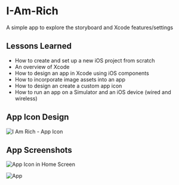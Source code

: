 # I-Am-Rich
A simple app to explore the storyboard and Xcode features/settings

## Lessons Learned

- How to create and set up a new iOS project from scratch
- An overview of Xcode
- How to design an app in Xcode using iOS components
- How to incorporate image assets into an app
- How to design an create a custom app icon
- How to run an app on a Simulator and an iOS device (wired and wireless)

## App Icon Design

![I Am Rich - App Icon](https://imgur.com/O7arZ0R.png)

## App Screenshots

![App Icon in Home Screen](https://imgur.com/jDhHoJC.png)

![App](https://imgur.com/KNB6zw7.png)

